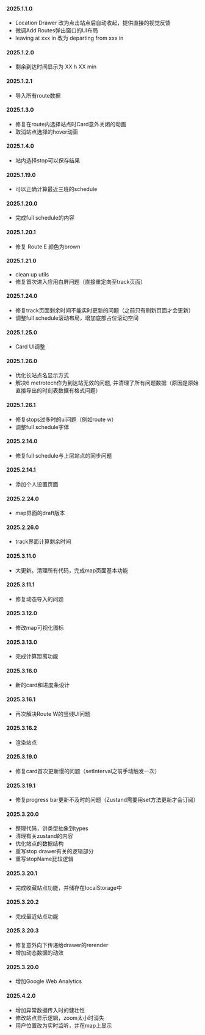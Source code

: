 #### 2025.1.1.0

- Location Drawer 改为点击站点后自动收起，提供直接的视觉反馈
- 微调Add Routes弹出窗口的UI布局
- leaving at xxx in 改为 departing from xxx in

#### 2025.1.2.0

- 剩余到达时间显示为 XX h XX min

#### 2025.1.2.1

- 导入所有route数据

#### 2025.1.3.0

- 修复在route内选择站点时Card意外关闭的动画
- 取消站点选择的hover动画

#### 2025.1.4.0

- 站内选择stop可以保存结果

#### 2025.1.19.0

- 可以正确计算最近三班的schedule

#### 2025.1.20.0

- 完成full schedule的内容

#### 2025.1.20.1

- 修复 Route E 颜色为brown
  
#### 2025.1.21.0

- clean up utils
- 修复首次进入应用白屏问题（直接重定向至track页面）

#### 2025.1.24.0

- 修复track页面剩余时间不能实时更新的问题（之前只有刷新页面才会更新）
- 调整full schedule滚动布局，增加底部占位滚动空间

#### 2025.1.25.0

- Card UI调整

#### 2025.1.26.0

- 优化长站点名显示方式
- 解决6 metrotech作为到达站无效的问题, 并清理了所有问题数据（原因是原始直接导出的时刻表数据有格式问题）

#### 2025.1.26.1

- 修复stops过多时的ui问题（例如route w）
- 调整full schedule字体

#### 2025.2.14.0

- 修复full schedule与上层站点的同步问题

#### 2025.2.14.1

- 添加个人设置页面

#### 2025.2.24.0

- map界面的draft版本

#### 2025.2.26.0

- track界面计算剩余时间

#### 2025.3.11.0

- 大更新。清理所有代码，完成map页面基本功能

#### 2025.3.11.1

- 修复动态导入的问题

#### 2025.3.12.0

- 修改map可视化图标

#### 2025.3.13.0

- 完成计算距离功能

#### 2025.3.16.0

- 新的card和进度条设计

#### 2025.3.16.1

- 再次解决Route W的竖线UI问题

#### 2025.3.16.2

- 渲染站点

#### 2025.3.19.0

- 修复card首次更新慢的问题（setInterval之前手动触发一次）

#### 2025.3.19.1

- 修复progress bar更新不及时的问题（Zustand需要用set方法更新才会订阅）

#### 2025.3.20.0

- 整理代码，讲类型抽象到types
- 清理有关zustand的内容
- 优化站点的数据结构
- 重写stop drawer有关的逻辑部分
- 重写stopName比较逻辑
  
#### 2025.3.20.1

- 完成收藏站点功能，并储存在localStorage中

#### 2025.3.20.2

- 完成最近站点功能

#### 2025.3.20.3

- 修复意外向下传递给drawer的rerender
- 增加动态数据的动效
  
#### 2025.3.20.0

- 增加Google Web Analytics

#### 2025.4.2.0

- 增加异常数据传入时的健壮性
- 修改站点显示逻辑，zoom太小时消失
- 用户位置改为实时监听，并在map上显示

